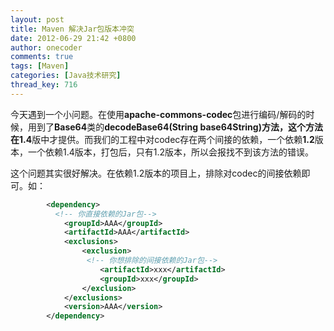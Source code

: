 ```yaml
---
layout: post
title: Maven 解决Jar包版本冲突
date: 2012-06-29 21:42 +0800
author: onecoder
comments: true
tags: [Maven]
categories: [Java技术研究]
thread_key: 716
---
```

今天遇到一个小问题。在使用**apache-commons-codec**包进行编码/解码的时候，用到了**Base64**类的**decodeBase64(String base64String)**方法，这个方法在**1.4**版中才提供。而我们的工程中对codec存在两个间接的依赖，一个依赖**1.2**版本，一个依赖1.4版本，打包后，只有1.2版本，所以会报找不到该方法的错误。

这个问题其实很好解决。在依赖1.2版本的项目上，排除对codec的间接依赖即可。如：

```xml
		<dependency>
          <!-- 你直接依赖的Jar包-->
			<groupId>AAA</groupId>
			<artifactId>AAA</artifactId>
			<exclusions>
				<exclusion>
                 <!-- 你想排除的间接依赖的Jar包-->
					<artifactId>xxx</artifactId>
					<groupId>xxx</groupId>
				</exclusion>
			</exclusions>
			<version>AAA</version>
		</dependency>
```
